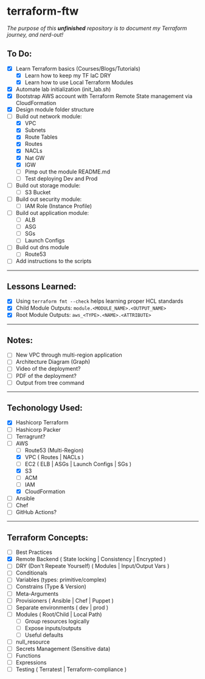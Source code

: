 # terraform-ftw

*The purpose of this **unfinished** repository is to document my Terraform journey, and nerd-out!*

## To Do:
- [x] Learn Terraform basics (Courses/Blogs/Tutorials)
  - [x] Learn how to keep my TF IaC DRY
  - [x] Learn how to use Local Terraform Modules
- [x] Automate lab initialization (init_lab.sh)
- [x] Bootstrap AWS account with Terraform Remote State management via CloudFormation
- [x] Design module folder structure
- [ ] Build out network module:
  - [x] VPC
  - [x] Subnets
  - [x] Route Tables
  - [x] Routes
  - [x] NACLs
  - [x] Nat GW
  - [x] IGW
  - [ ] Pimp out the module README.md
  - [ ] Test deploying Dev and Prod
- [ ] Build out storage module:
  - [ ] S3 Bucket
- [ ] Build out security module:
  - [ ] IAM Role (Instance Profile)
- [ ] Build out application module:
  - [ ] ALB
  - [ ] ASG
  - [ ] SGs
  - [ ] Launch Configs
- [ ] Build out dns module
  - [ ] Route53
- [ ] Add instructions to the scripts
---

## Lessons Learned:
- [x] Using `terraform fmt --check` helps learning proper HCL standards
- [x] Child Module Outputs: `module.<MODULE_NAME>.<OUTPUT_NAME>`
- [x] Root Module Outputs:  `aws_<TYPE>.<NAME>.<ATTRIBUTE>`

---

## Notes:
- [ ] New VPC through multi-region application
- [ ] Architecture Diagram (Graph)
- [ ] Video of the deployment?
- [ ] PDF of the deployment?
- [ ] Output from tree command

---

## Techonology Used:

- [x] Hashicorp Terraform
- [ ] Hashicorp Packer
- [ ] Terragrunt?
- [ ] AWS
  - [ ] Route53 (Multi-Region)
  - [x] VPC ( Routes | NACLs )
  - [ ] EC2 ( ELB | ASGs | Launch Configs | SGs )
  - [x] S3
  - [ ] ACM
  - [ ] IAM
  - [x] CloudFormation
- [ ] Ansible
- [ ] Chef
- [ ] GitHub Actions?

---

## Terraform Concepts:
- [ ] Best Practices
- [x] Remote Backend ( State locking | Consistency | Encrypted )
- [ ] DRY (Don't Repeate Yourself) ( Modules | Input/Output Vars )
- [ ] Conditionals
- [ ] Variables (types: primitive/complex)
- [ ] Constrains (Type & Version)
- [ ] Meta-Arguments
- [ ] Provisioners ( Ansible | Chef | Puppet )
- [ ] Separate environments ( dev | prod )
- [ ] Modules ( Root/Child | Local Path)
  - [ ] Group resources logically
  - [ ] Expose inputs/outputs
  - [ ] Useful defaults
- [ ] null_resource
- [ ] Secrets Management (Sensitive data)
- [ ] Functions
- [ ] Expressions
- [ ] Testing ( Terratest | Terraform-compliance )
